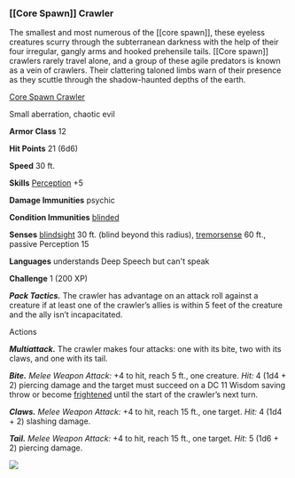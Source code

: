 ### [[Core Spawn]] Crawler

The smallest and most numerous of the [[core spawn]], these eyeless creatures scurry through the subterranean darkness with the help of their four irregular, gangly arms and hooked prehensile tails. [[Core spawn]] crawlers rarely travel alone, and a group of these agile predators is known as a vein of crawlers. Their clattering taloned limbs warn of their presence as they scuttle through the shadow-haunted depths of the earth.

[Core Spawn Crawler](https://www.dndbeyond.com/monsters/core-spawn-crawler)

Small aberration, chaotic evil

**Armor Class** 12

**Hit Points** 21 (6d6)

**Speed** 30 ft.

**Skills** [Perception](https://www.dndbeyond.com/compendium/rules/basic-rules/using-ability-scores#Perception) +5

**Damage Immunities** psychic

**Condition Immunities** [blinded](https://www.dndbeyond.com/compendium/rules/basic-rules/appendix-a-conditions#Blinded)

**Senses** [blindsight](https://www.dndbeyond.com/compendium/rules/basic-rules/monsters#Blindsight) 30 ft. (blind beyond this radius), [tremorsense](https://www.dndbeyond.com/compendium/rules/basic-rules/monsters#Tremorsense) 60 ft., passive Perception 15

**Languages** understands Deep Speech but can't speak

**Challenge** 1 (200 XP)

_**Pack Tactics.**_ The crawler has advantage on an attack roll against a creature if at least one of the crawler’s allies is within 5 feet of the creature and the ally isn’t incapacitated.

Actions

_**Multiattack.**_ The crawler makes four attacks: one with its bite, two with its claws, and one with its tail.

_**Bite.** Melee Weapon Attack:_ +4 to hit, reach 5 ft., one creature. _Hit:_ 4 (1d4 + 2) piercing damage and the target must succeed on a DC 11 Wisdom saving throw or become [frightened](https://www.dndbeyond.com/compendium/rules/basic-rules/appendix-a-conditions#Frightened) until the start of the crawler’s next turn.

_**Claws.** Melee Weapon Attack:_ +4 to hit, reach 15 ft., one target. _Hit:_ 4 (1d4 + 2) slashing damage.

_**Tail.** Melee Weapon Attack:_ +4 to hit, reach 15 ft., one target. _Hit:_ 5 (1d6 + 2) piercing damage.

[![](https://media-waterdeep.cursecdn.com/avatars/thumbnails/9170/8/400/303/637199798857103261.png)](https://media-waterdeep.cursecdn.com/avatars/9170/8/637199798857103261.png)